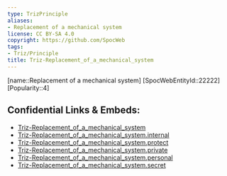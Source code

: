 ```yaml
---
type: TrizPrinciple
aliases:
- Replacement of a mechanical system
license: CC BY-SA 4.0
copyright: https://github.com/SpocWeb
tags: 
- Triz/Principle
title: Triz-Replacement_of_a_mechanical_system
---
```

[name::Replacement of a mechanical system]
[SpocWebEntityId::22222]
[Popularity::4]



## Confidential Links & Embeds: 
- [Triz-Replacement_of_a_mechanical_system](../../../../_public/tech/Triz/Principle/Triz-Replacement_of_a_mechanical_system.md) 
- [Triz-Replacement_of_a_mechanical_system.internal](../../../../_internal/tech/Triz/Principle/Triz-Replacement_of_a_mechanical_system.internal.md) 
- [Triz-Replacement_of_a_mechanical_system.protect](../../../../_protect/tech/Triz/Principle/Triz-Replacement_of_a_mechanical_system.protect.md) 
- [Triz-Replacement_of_a_mechanical_system.private](../../../../_private/tech/Triz/Principle/Triz-Replacement_of_a_mechanical_system.private.md) 
- [Triz-Replacement_of_a_mechanical_system.personal](../../../../_personal/tech/Triz/Principle/Triz-Replacement_of_a_mechanical_system.personal.md) 
- [Triz-Replacement_of_a_mechanical_system.secret](../../../../_secret/tech/Triz/Principle/Triz-Replacement_of_a_mechanical_system.secret.md) 
